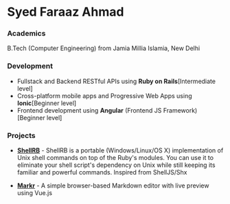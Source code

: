# Syed Faraaz Ahmad

### Academics

B.Tech (Computer Engineering) from Jamia Millia Islamia, New Delhi

### Development

* Fullstack and Backend RESTful APIs using <strong>Ruby on Rails</strong>[Intermediate level]
* Cross-platform mobile apps and Progressive Web Apps using <strong>Ionic</strong>[Beginner level]
* Frontend development using <strong>Angular</strong> (Frontend JS Framework) [Beginner level]
### Projects

* [<strong>ShellRB</strong>](https://github.com/faraazahmad/shellrb) - ShellRB is a portable (Windows/Linux/OS X) implementation of Unix shell commands on top of the Ruby's modules. You can use it to eliminate your shell script's dependency on Unix while still keeping its familiar and powerful commands.
Inspired from ShellJS/Shx

* [<strong>Markr</strong>](https://github.com/faraazahmad/markr) - A simple browser-based Markdown editor with live preview using Vue.js 
